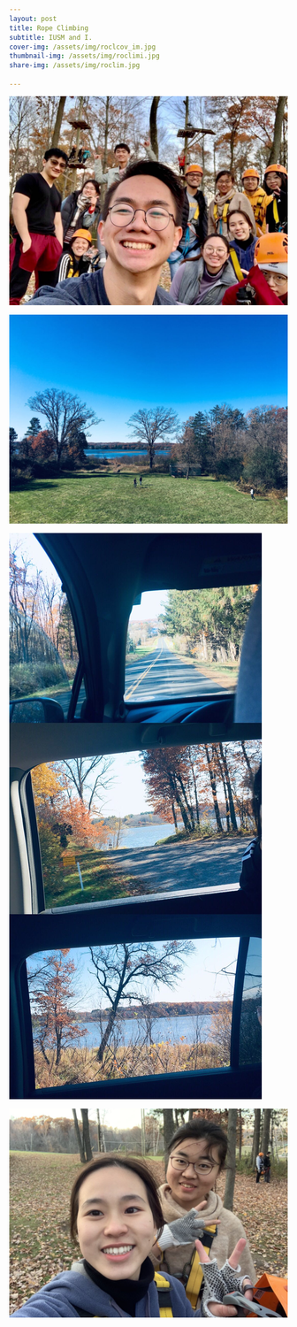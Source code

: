 ```yaml
---
layout: post
title: Rope Climbing
subtitle: IUSM and I.
cover-img: /assets/img/roclcov_im.jpg
thumbnail-img: /assets/img/roclimi.jpg
share-img: /assets/img/roclim.jpg

---
```


![](/assets/img/roclim.jpg)

![](/assets/img/roclcov_im.jpg)

![](/assets/img/roclii.jpg)

![](/assets/img/roclimi.jpg)
